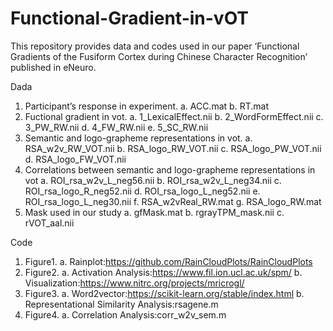 # Functional-Gradient-in-vOT
This repository provides data and codes used in our paper ‘Functional Gradients of the Fusiform Cortex during Chinese Character Recognition’ published in eNeuro.

Dada
1.	Participant’s response in experiment.
a.	ACC.mat
b.	RT.mat
2.	Fuctional gradient in vot.
a.	1_LexicalEffect.nii
b.	2_WordFormEffect.nii
c.	3_PW_RW.nii
d.	4_FW_RW.nii
e.	5_SC_RW.nii
3.	Semantic and logo-grapheme representations in vot.
a.	RSA_w2v_RW_VOT.nii
b.	RSA_logo_RW_VOT.nii
c.	RSA_logo_PW_VOT.nii
d.	RSA_logo_FW_VOT.nii
4.	Correlations between semantic and logo-grapheme representations in vot
a.	ROI_rsa_w2v_L_neg56.nii
b.	ROI_rsa_w2v_L_neg34.nii
c.	ROI_rsa_logo_R_neg52.nii
d.	ROI_rsa_logo_L_neg52.nii
e.	ROI_rsa_logo_L_neg30.nii
f.	RSA_w2vReal_RW.mat
g.	RSA_logo_RW.mat
5.	Mask used in our study
a.	gfMask.mat
b.	rgrayTPM_mask.nii
c.	rVOT_aal.nii 

Code
1.	Figure1.
a.	Rainplot:https://github.com/RainCloudPlots/RainCloudPlots
2.	Figure2.
a.	Activation Analysis:https://www.fil.ion.ucl.ac.uk/spm/
b.	Visualization:https://www.nitrc.org/projects/mricrogl/
3.	Figure3.
a.	Word2vector:https://scikit-learn.org/stable/index.html
b.	Representational Similarity Analysis:rsagene.m
4.	Figure4.
a.	Correlation Analysis:corr_w2v_sem.m
